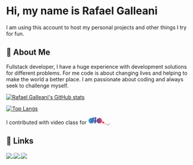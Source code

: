 # Hi, my name is Rafael Galleani

I am using this account to host my personal projects and other things I try for fun.
## 🚀 About Me

Fullstack developer, I have a huge experience with development solutions for different problems. For me code is about changing lives and helping to make the world a better place.
I am passionate about coding and always seek to challenge myself.

[![Rafael Galleani's GitHub stats](https://github-readme-stats.vercel.app/api?username=rafegal&count_private=true&show_icons=true&theme=merko)](https://github.com/rafegal/github-readme-stats)

[![Top Langs](https://github-readme-stats.vercel.app/api/top-langs/?username=rafegal&count_private=true&hide=html,css&&layout=compact&theme=merko)](https://github.com/rafegal/github-readme-stats)

I contributed with video class for 
<a href="https://dio.me">
  <img src="/images/logo-diome.png"  width=52 height=20>
</a>. 



## 🔗 Links

<a href="https://www.linkedin.com/in/rafael-galleani">
  <img align="center" src="https://img.shields.io/badge/linkedin-0A66C2?style=for-the-badge&logo=linkedin&logoColor=white" />
</a>

<a href="https://gitlab.com/rafegal">
  <img align="center" src="https://img.shields.io/badge/gitlab-white?logo=gitlab&style=for-the-badge&logoColor=white" />
</a>

<a href="https://www.youtube.com/rafaelgalleani">
  <img align="center" src="https://img.shields.io/badge//rafaelgalleani-critical?logo=youtube&style=for-the-badge&logoColor=white" />
</a>
